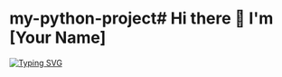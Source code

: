 # my-python-project# Hi there 👋 I'm [Your Name]
[![Typing SVG](https://readme-typing-svg.demolab.com?font=Fira+Code&pause=1000&color=00F728&width=435&lines=Full+Stack+Developer;Open+Source+Enthusiast;AI+Explorer)](https://git.io/typing-svg)
